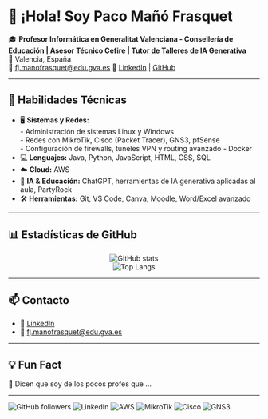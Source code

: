 # 👋 ¡Hola! Soy Paco Mañó Frasquet

🎓 **Profesor Informática en Generalitat Valenciana - Consellería de Educación | Asesor Técnico Cefire | Tutor de Talleres de IA Generativa**  
📍 Valencia, España  
📧 fj.manofrasquet@edu.gva.es 
🔗 [LinkedIn](https://www.linkedin.com/in/paco-ma%C3%B1%C3%B3-frasquet-ab47621a2/) | [GitHub](https://github.com/framafra)

---

## 🚀 Habilidades Técnicas

- 🖥️ **Sistemas y Redes:**  
      - Administración de sistemas Linux y Windows  
      - Redes con MikroTik, Cisco (Packet Tracer), GNS3, pfSense  
      - Configuración de firewalls, túneles VPN y routing avanzado
      - Docker  
- 💻 **Lenguajes:** Java, Python, JavaScript, HTML, CSS, SQL  
- ☁️ **Cloud:** AWS  
- 🧠 **IA & Educación:** ChatGPT, herramientas de IA generativa aplicadas al aula, PartyRock
- 🛠️ **Herramientas:** Git, VS Code, Canva, Moodle, Word/Excel avanzado

---

## 📊 Estadísticas de GitHub

<p align="center">
  <img src="https://github-readme-stats.vercel.app/api?username=framafra&show_icons=true&theme=default" alt="GitHub stats" />
  <br />
  <img src="https://github-readme-stats.vercel.app/api/top-langs/?username=framafra&layout=compact" alt="Top Langs" />
</p>

---

## 📫 Contacto

- 💼 [LinkedIn](https://www.linkedin.com/in/paco-ma%C3%B1%C3%B3-frasquet-ab47621a2/)  
- 📧 fj.manofrasquet@edu.gva.es  

---

## 💡 Fun Fact

🎤 Dicen que soy de los pocos profes que ...

---

![GitHub followers](https://img.shields.io/github/followers/framafra?label=Seguidores&style=social)
![LinkedIn](https://img.shields.io/badge/LinkedIn-Paco%20Mañó-blue?logo=linkedin&style=flat-square)
![AWS](https://img.shields.io/badge/AWS-Cloud-orange?logo=amazon-aws&logoColor=white&style=flat-square)
![MikroTik](https://img.shields.io/badge/MikroTik-Networking-red?style=flat-square)
![Cisco](https://img.shields.io/badge/Cisco-Network-blue?logo=cisco&style=flat-square)
![GNS3](https://img.shields.io/badge/GNS3-Simulator-61dafb?style=flat-square)
